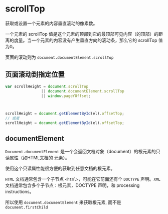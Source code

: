 # scrollTop

获取或设置一个元素的内容垂直滚动的像素数。

一个元素的 scrollTop 值是这个元素的顶部到它的最顶部可见内容（的顶部）的距离的度量。当一个元素的内容没有产生垂直方向的滚动条，那么它的 scrollTop 值为0。

页面的滚动则为 `document.documentElement.scrollTop`
## 页面滚动到指定位置
```javascript
var scrollHeight = document.scrollTop
                || document.documentElement.scrollTop
                || window.pageYOffset;



scrollHeight = document.getElementById(el).offsetTop;
// 或者
scrollHeight = document.getElementById(el).offsetTop;
```


## documentElement
`Document.documentElement` 是一个会返回文档对象（document）的根元素的只读属性（如HTML文档的 <html> 元素）。

使用这个只读属性能很方便的获取到任意文档的根元素。

`HTML` 文档通常包含一个子节点 `<html>`，可能在它前面还有个 `DOCTYPE` 声明。`XML` 文档通常包含多个子节点：根元素，DOCTYPE 声明，和 processing instructions。

所以使用 `document.documentElement` 来获取根元素, 而不是 `document.firstChild`